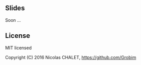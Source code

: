 ## Slides

Soon ...

## License

MIT licensed

Copyright (C) 2016 Nicolas CHALET, https://github.com/Grobim